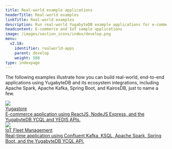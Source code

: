 ```yaml
---
title: Real-world example applications
headerTitle: Real-world examples
linkTitle: Real-world examples
description: Run real-world YugabyteDB example applications for e-commerce and IoT.
headcontent: E-commerce and IoT sample applications
image: /images/section_icons/index/develop.png
menu:
  v2.18:
    identifier: realworld-apps
    parent: develop
    weight: 580
type: indexpage
---
```


The following examples illustrate how you can build real-world, end-to-end applications using YugabyteDB and its ecosystem integrations, including Apache Spark, Apache Kafka, Spring Boot, and KairosDB, just to name a few.

<div class="row">
  <div class="col-12 col-md-6 col-lg-12 col-xl-6">
    <a class="section-link icon-offset" href="ecommerce-app/">
      <div class="head">
        <img class="icon" src="/images/section_icons/develop/apps/e-commerce.png" aria-hidden="true" />
        <div class="title">Yugastore</div>
      </div>
      <div class="body">
          E-commerce application using ReactJS, NodeJS Express, and the YugabyteDB YCQL and YEDIS APIs.
      </div>
    </a>
  </div>

  <div class="col-12 col-md-6 col-lg-12 col-xl-6">
    <a class="section-link icon-offset" href="iot-spark-kafka-ksql/">
      <div class="head">
        <img class="icon" src="/images/section_icons/develop/apps/iot.png" aria-hidden="true" />
        <div class="title">IoT Fleet Management</div>
      </div>
      <div class="body">
          Real-time application using Confluent Kafka, KSQL, Apache Spark, Spring Boot, and the YugabyteDB YCQL API.
      </div>
    </a>
  </div>

</div>
